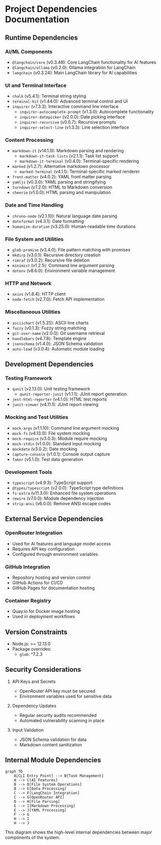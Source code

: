 # Project Dependencies Documentation

## Runtime Dependencies

### AI/ML Components
- `@langchain/core` (v0.3.48): Core LangChain functionality for AI features
- `@langchain/ollama` (v0.2.0): Ollama integration for LangChain
- `langchain` (v0.3.24): Main LangChain library for AI capabilities

### UI and Terminal Interface
- `chalk` (v5.4.1): Terminal string styling
- `terminal-kit` (v1.44.0): Advanced terminal control and UI
- `inquirer` (v7.3.3): Interactive command line interface
  - `inquirer-autocomplete-prompt` (v1.3.0): Autocomplete functionality
  - `inquirer-datepicker` (v2.0.0): Date picking interface
  - `inquirer-recursive` (v0.0.7): Recursive prompts
  - `inquirer-select-line` (v1.3.3): Line selection interface

### Content Processing
- `markdown-it` (v14.1.0): Markdown parsing and rendering
  - `markdown-it-task-lists` (v2.1.1): Task list support
  - `markdown-it-terminal` (v0.4.0): Terminal-specific rendering
- `marked` (v1.2.7): Alternative markdown processor
  - `marked-terminal` (v4.1.1): Terminal-specific marked renderer
- `front-matter` (v4.0.2): YAML front matter parsing
- `yamljs` (v0.3.0): YAML parsing and stringifying
- `turndown` (v7.2.0): HTML to Markdown conversion
- `cheerio` (v1.0.0): HTML parsing and manipulation

### Date and Time Handling
- `chrono-node` (v2.1.10): Natural language date parsing
- `dateformat` (v4.3.1): Date formatting
- `humanize-duration` (v3.25.0): Human-readable time durations

### File System and Utilities
- `glob-promise` (v3.4.0): File pattern matching with promises
- `mkdirp` (v3.0.1): Recursive directory creation
- `rimraf` (v3.0.2): Recursive file deletion
- `minimist` (v1.2.5): Command line argument parsing
- `dotenv` (v8.6.0): Environment variable management

### HTTP and Network
- `axios` (v1.8.4): HTTP client
- `node-fetch` (v2.7.0): Fetch API implementation

### Miscellaneous Utilities
- `asciichart` (v1.5.25): ASCII line charts
- `fuzzy` (v0.1.3): Fuzzy string matching
- `git-user-name` (v2.0.0): Git username retrieval
- `handlebars` (v4.7.8): Template engine
- `jsonschema` (v1.4.0): JSON Schema validation
- `auto-load` (v3.0.4): Automatic module loading

## Development Dependencies

### Testing Framework
- `qunit` (v2.13.0): Unit testing framework
  - `qunit-reporter-junit` (v1.1.1): JUnit report generation
- `jest-html-reporter` (v4.1.0): HTML test reports
- `junit-viewer` (v4.11.1): JUnit report viewing

### Mocking and Test Utilities
- `mock-argv` (v1.1.10): Command line argument mocking
- `mock-fs` (v4.13.0): File system mocking
- `mock-require` (v3.0.3): Module require mocking
- `mock-stdin` (v1.0.0): Standard input mocking
- `mockdate` (v3.0.2): Date mocking
- `capture-console` (v1.0.1): Console output capture
- `faker` (v5.1.0): Test data generation

### Development Tools
- `typescript` (v4.9.3): TypeScript support
- `@types/typescript` (v2.0.0): TypeScript type definitions
- `fs-extra` (v11.3.0): Enhanced file system operations
- `rewire` (v7.0.0): Module dependency injection
- `strip-ansi` (v6.0.0): Remove ANSI escape codes

## External Service Dependencies

### OpenRouter Integration
- Used for AI features and language model access
- Requires API key configuration
- Configured through environment variables

### GitHub Integration
- Repository hosting and version control
- GitHub Actions for CI/CD
- GitHub Pages for documentation hosting

### Container Registry
- Quay.io for Docker image hosting
- Used in deployment workflows

## Version Constraints

- Node.js: >= 12.13.0
- Package overrides:
  - `glob`: ^7.2.3

## Security Considerations

1. API Keys and Secrets
   - OpenRouter API key must be secured
   - Environment variables used for sensitive data

2. Dependency Updates
   - Regular security audits recommended
   - Automated vulnerability scanning in place

3. Input Validation
   - JSON Schema validation for data
   - Markdown content sanitization

## Internal Module Dependencies

```mermaid
graph TD
    A[CLI Entry Point] --> B[Task Management]
    A --> C[AI Features]
    B --> D[File System Operations]
    B --> E[Data Processing]
    C --> F[LangChain Integration]
    C --> G[OpenRouter API]
    D --> H[File Parsing]
    E --> I[Markdown Processing]
    E --> J[YAML Processing]
    F --> G
    H --> I
    H --> J
```

This diagram shows the high-level internal dependencies between major components of the system. 